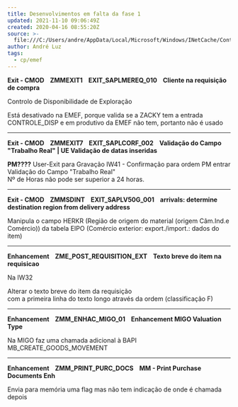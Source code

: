 ```yaml
---
title: Desenvolvimentos em falta da fase 1
updated: 2021-11-10 09:06:49Z
created: 2020-04-16 08:55:20Z
source: >-
  file:///C:/Users/andre/AppData/Local/Microsoft/Windows/INetCache/Content.MSO/5E27B048.xlsx
author: André Luz
tags:
  - cp/emef
---
```


**Exit - CMOD    ZMMEXIT1    EXIT_SAPLMEREQ_010    Cliente na requisição de compra**

Controlo de Disponibilidade de Exploração

Está desativado na EMEF, porque valida se a ZACKY tem a entrada  CONTROLE_DISP e em produtivo da EMEF não tem, portanto não é usado

* * *

**Exit - CMOD    ZMMEXIT7    EXIT_SAPLCORF_002    Validação do Campo "Trabalho Real" | UE Validação de datas inseridas**

**PM????**
User-Exit para Gravação IW41 - Confirmação para ordem PM entrar
Validação do Campo "Trabalho Real"
Nº de Horas não pode ser superior a 24 horas.

* * *

**Exit - CMOD    ZMMSDINT    EXIT_SAPLV50G_001    arrivals: determine destination region from delivery address**

Manipula o campo HERKR (Região de origem do material (origem Câm.Ind.e Comércio)) da tabela EIPO (Comércio exterior: export./import.: dados do item)

* * *

**Enhancement    ZME_POST_REQUISITION_EXT    Texto breve do item na requisicao**

Na IW32

Alterar o texto breve do item da requisição com a primeira linha do texto longo através da ordem (classificação F)

* * *

**Enhancement    ZMM_ENHAC_MIGO_01    Enhancement MIGO Valuation Type**

Na MIGO faz uma chamada adicional à BAPI  MB_CREATE_GOODS_MOVEMENT

* * *

**Enhancement    ZMM_PRINT_PURC_DOCS    MM - Print Purchase Documents Enh**

Envia para memória uma flag mas não tem indicação de onde é chamada depois